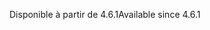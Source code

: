 <span data-ttu-id="06ed1-101">Disponible à partir de 4.6.1</span><span class="sxs-lookup"><span data-stu-id="06ed1-101">Available since 4.6.1</span></span>